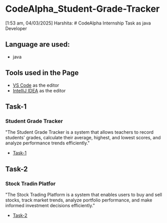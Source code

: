 # CodeAlpha_Student-Grade-Tracker
[1:53 am, 04/03/2025] Harshita: # CodeAlpha Internship Task as java Developer

## Language are used:
- java

## Tools used in the Page
- [VS Code](https://code.visualstudio.com/) as the editor
- [IntelliJ IDEA](https://www.jetbrains.com/idea/) as the editor


## Task-1

### Student Grade Tracker
"The Student Grade Tracker is a system that allows teachers to record students' grades, calculate their average, highest, and lowest scores, and analyze performance trends efficiently."

- [Task-1](https://github.com/Harshi-30/CodeAlpha_Student-Grade-Tracker/raw/refs/heads/main/StudentGradeTracker.java)
 

## Task-2
### Stock Tradin Platfor
"The Stock Trading Platform is a system that enables users to buy and sell stocks, track market trends, analyze portfolio performance, and make informed investment decisions efficiently."
- [Task-2]( https://github.com/Harshi-30/CodeAlpha_Student-Grade-Tracker/blob/main/StockTradingPlatform.java)
